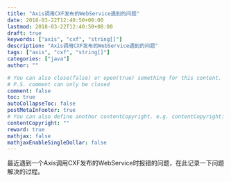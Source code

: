 ```yaml
---
title: "Axis调用CXF发布的WebService遇到的问题"
date: 2018-03-22T12:40:50+08:00
lastmod: 2018-03-22T12:40:50+08:00
draft: true
keywords: ["axis", "cxf", "string[]"]
description: "Axis调用CXF发布的WebService遇到的问题"
tags: ["axis", "cxf", "string[]"]
categories: ["java"]
author: ""

# You can also close(false) or open(true) something for this content.
# P.S. comment can only be closed
comment: false
toc: true
autoCollapseToc: false
postMetaInFooter: true
# You can also define another contentCopyright. e.g. contentCopyright: "This is another copyright."
contentCopyright: ""
reward: true
mathjax: false
mathjaxEnableSingleDollar: false
---
```


最近遇到一个Axis调用CXF发布的WebService时报错的问题，在此记录一下问题解决的过程。

<!--more-->

